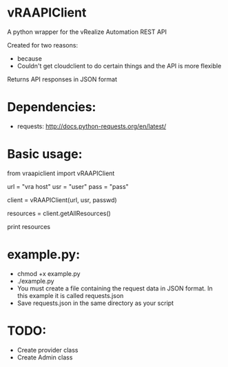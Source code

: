 vRAAPIClient
============

A python wrapper for the vRealize Automation REST API

Created for two reasons:
- because
- Couldn't get cloudclient to do certain things and the API is more flexible

Returns API responses in JSON format

Dependencies:
===========
- requests: http://docs.python-requests.org/en/latest/

Basic usage:
============

from vraapiclient import vRAAPIClient

url = "vra host"
usr = "user"
pass = "pass"

client = vRAAPIClient(url, usr, passwd)

resources = client.getAllResources()

print resources

example.py:
==========
- chmod +x example.py
- ./example.py
- You must create a file containing the request data in JSON format. In this example it is called requests.json
- Save requests.json in the same directory as your script

TODO:
====
- Create provider class
- Create Admin class
